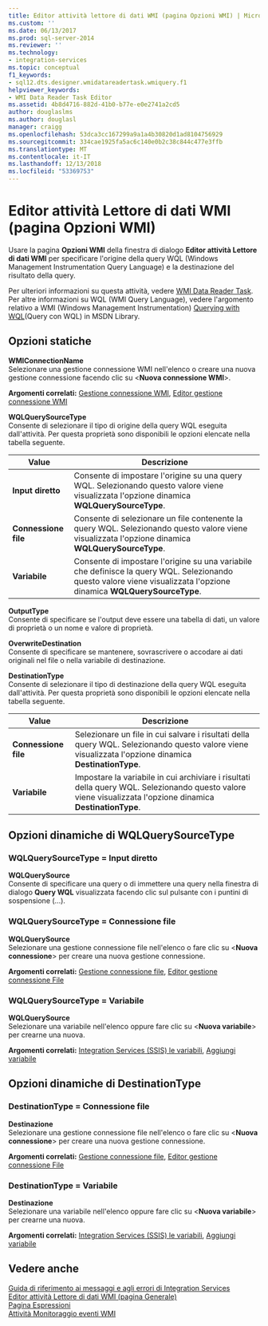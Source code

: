 ```yaml
---
title: Editor attività lettore di dati WMI (pagina Opzioni WMI) | Microsoft Docs
ms.custom: ''
ms.date: 06/13/2017
ms.prod: sql-server-2014
ms.reviewer: ''
ms.technology:
- integration-services
ms.topic: conceptual
f1_keywords:
- sql12.dts.designer.wmidatareadertask.wmiquery.f1
helpviewer_keywords:
- WMI Data Reader Task Editor
ms.assetid: 4b8d4716-882d-41b0-b77e-e0e2741a2cd5
author: douglaslms
ms.author: douglasl
manager: craigg
ms.openlocfilehash: 53dca3cc167299a9a1a4b30820d1ad8104756929
ms.sourcegitcommit: 334cae1925fa5ac6c140e0b2c38c844c477e3ffb
ms.translationtype: MT
ms.contentlocale: it-IT
ms.lasthandoff: 12/13/2018
ms.locfileid: "53369753"
---
```

# <a name="wmi-data-reader-task-editor-wmi-options-page"></a>Editor attività Lettore di dati WMI (pagina Opzioni WMI)
  Usare la pagina **Opzioni WMI** della finestra di dialogo **Editor attività Lettore di dati WMI** per specificare l'origine della query WQL (Windows Management Instrumentation Query Language) e la destinazione del risultato della query.  
  
 Per ulteriori informazioni su questa attività, vedere [WMI Data Reader Task](control-flow/wmi-data-reader-task.md). Per altre informazioni su WQL (WMI Query Language), vedere l'argomento relativo a WMI (Windows Management Instrumentation) [Querying with WQL](https://go.microsoft.com/fwlink/?LinkId=79045)(Query con WQL) in MSDN Library.  
  
## <a name="static-options"></a>Opzioni statiche  
 **WMIConnectionName**  
 Selezionare una gestione connessione WMI nell'elenco o creare una nuova gestione connessione facendo clic su \<**Nuova connessione WMI**>.  
  
 **Argomenti correlati:** [Gestione connessione WMI](connection-manager/wmi-connection-manager.md), [Editor gestione connessione WMI](../../2014/integration-services/wmi-connection-manager-editor.md)  
  
 **WQLQuerySourceType**  
 Consente di selezionare il tipo di origine della query WQL eseguita dall'attività. Per questa proprietà sono disponibili le opzioni elencate nella tabella seguente.  
  
|Value|Descrizione|  
|-----------|-----------------|  
|**Input diretto**|Consente di impostare l'origine su una query WQL. Selezionando questo valore viene visualizzata l'opzione dinamica **WQLQuerySourceType**.|  
|**Connessione file**|Consente di selezionare un file contenente la query WQL. Selezionando questo valore viene visualizzata l'opzione dinamica **WQLQuerySourceType**.|  
|**Variabile**|Consente di impostare l'origine su una variabile che definisce la query WQL. Selezionando questo valore viene visualizzata l'opzione dinamica **WQLQuerySourceType**.|  
  
 **OutputType**  
 Consente di specificare se l'output deve essere una tabella di dati, un valore di proprietà o un nome e valore di proprietà.  
  
 **OverwriteDestination**  
 Consente di specificare se mantenere, sovrascrivere o accodare ai dati originali nel file o nella variabile di destinazione.  
  
 **DestinationType**  
 Consente di selezionare il tipo di destinazione della query WQL eseguita dall'attività. Per questa proprietà sono disponibili le opzioni elencate nella tabella seguente.  
  
|Value|Descrizione|  
|-----------|-----------------|  
|**Connessione file**|Selezionare un file in cui salvare i risultati della query WQL. Selezionando questo valore viene visualizzata l'opzione dinamica **DestinationType**.|  
|**Variabile**|Impostare la variabile in cui archiviare i risultati della query WQL. Selezionando questo valore viene visualizzata l'opzione dinamica **DestinationType**.|  
  
## <a name="wqlquerysourcetype-dynamic-options"></a>Opzioni dinamiche di WQLQuerySourceType  
  
### <a name="wqlquerysourcetype--direct-input"></a>WQLQuerySourceType = Input diretto  
 **WQLQuerySource**  
 Consente di specificare una query o di immettere una query nella finestra di dialogo **Query WQL** visualizzata facendo clic sul pulsante con i puntini di sospensione (...).  
  
### <a name="wqlquerysourcetype--file-connection"></a>WQLQuerySourceType = Connessione file  
 **WQLQuerySource**  
 Selezionare una gestione connessione file nell'elenco o fare clic su \<**Nuova connessione**> per creare una nuova gestione connessione.  
  
 **Argomenti correlati:** [Gestione connessione file](connection-manager/file-connection-manager.md), [Editor gestione connessione File](../../2014/integration-services/file-connection-manager-editor.md)  
  
### <a name="wqlquerysourcetype--variable"></a>WQLQuerySourceType = Variabile  
 **WQLQuerySource**  
 Selezionare una variabile nell'elenco oppure fare clic su \<**Nuova variabile**> per crearne una nuova.  
  
 **Argomenti correlati:** [Integration Services &#40;SSIS&#41; le variabili](integration-services-ssis-variables.md), [Aggiungi variabile](../../2014/integration-services/add-variable.md)  
  
## <a name="destinationtype-dynamic-options"></a>Opzioni dinamiche di DestinationType  
  
### <a name="destinationtype--file-connection"></a>DestinationType = Connessione file  
 **Destinazione**  
 Selezionare una gestione connessione file nell'elenco o fare clic su \<**Nuova connessione**> per creare una nuova gestione connessione.  
  
 **Argomenti correlati:** [Gestione connessione file](connection-manager/file-connection-manager.md), [Editor gestione connessione File](../../2014/integration-services/file-connection-manager-editor.md)  
  
### <a name="destinationtype--variable"></a>DestinationType = Variabile  
 **Destinazione**  
 Selezionare una variabile nell'elenco oppure fare clic su \<**Nuova variabile**> per crearne una nuova.  
  
 **Argomenti correlati:** [Integration Services &#40;SSIS&#41; le variabili](integration-services-ssis-variables.md), [Aggiungi variabile](../../2014/integration-services/add-variable.md)  
  
## <a name="see-also"></a>Vedere anche  
 [Guida di riferimento ai messaggi e agli errori di Integration Services](../../2014/integration-services/integration-services-error-and-message-reference.md)   
 [Editor attività Lettore di dati WMI &#40;pagina Generale&#41;](general-page-of-integration-services-designers-options.md)   
 [Pagina Espressioni](expressions/expressions-page.md)   
 [Attività Monitoraggio eventi WMI](control-flow/wmi-event-watcher-task.md)  
  
  
